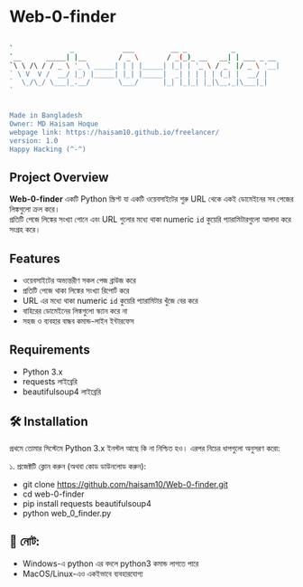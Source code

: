 # Web-0-finder

```bash

`              _            ___         __ _           _           
`__      _____| |__        / _ \       / _(_)_ __   __| | ___ _ __ 
`\ \ /\ / / _ \ '_ \ _____| | | |_____| |_| | '_ \ / _` |/ _ \ '__|
` \ V  V /  __/ |_) |_____| |_| |_____|  _| | | | | (_| |  __/ |   
`  \_/\_/ \___|_.__/       \___/      |_| |_|_| |_|\__,_|\___|_|   
`
                                                               

Made in Bangladesh
Owner: MD Haisam Hoque
webpage link: https://haisam10.github.io/freelancer/
version: 1.0
Happy Hacking (^-^)
```
## Project Overview  
**Web-0-finder** একটি Python স্ক্রিপ্ট যা একটি ওয়েবসাইটের শুরু URL থেকে একই ডোমেইনের সব পেজের লিঙ্কগুলো ক্রল করে।  
প্রতিটি পেজে লিঙ্কের সংখ্যা গোনে এবং URL গুলোর মধ্যে থাকা numeric `id` কুয়েরি প্যারামিটারগুলো আলাদা করে সংগ্রহ করে।

## Features  
- ওয়েবসাইটের অভ্যন্তরীণ সকল পেজ ব্রাউজ করে  
- প্রতিটি পেজে থাকা লিঙ্কের সংখ্যা রিপোর্ট করে  
- URL এর মধ্যে থাকা numeric `id` কুয়েরি প্যারামিটার খুঁজে বের করে  
- বাহিরের ডোমেইনের লিঙ্কগুলো স্ক্যান করে না  
- সহজ ও ব্যবহার বান্ধব কমান্ড-লাইন ইন্টারফেস  

## Requirements  
- Python 3.x  
- requests লাইব্রেরি  
- beautifulsoup4 লাইব্রেরি  

## 🛠️ Installation
প্রথমে তোমার সিস্টেমে Python 3.x ইনস্টল আছে কি না নিশ্চিত হও। এরপর নিচের ধাপগুলো অনুসরণ করো:

১. প্রজেক্টটি ক্লোন করুন (অথবা কোড ডাউনলোড করুন):
- git clone https://github.com/haisam10/Web-0-finder.git
- cd web-0-finder
- pip install requests beautifulsoup4
- python web_0_finder.py
  
## 🔔 নোট:
- Windows-এ python এর বদলে python3 কমান্ড লাগতে পারে
- MacOS/Linux-এও একইভাবে ব্যবহারযোগ্য
